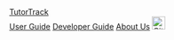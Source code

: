 <div class="top-nav">
  <a class="brand" href="{{baseUrl}}/index.html">TutorTrack</a>
  <div class="nav-links">
    <a href="{{baseUrl}}/UserGuide.html">User Guide</a>
    <a href="{{baseUrl}}/DeveloperGuide.html">Developer Guide</a>
    <a href="{{baseUrl}}/AboutUs.html">About Us</a>
    <a href="https://github.com/AY2526S1-CS2103T-F14b-3/tp" target="_blank">
      <img src="{{baseUrl}}/images/github-icon.png" alt="GitHub" width="24">
    </a>
  </div>
</div>

<!-- Custom fixed sidebar (desktop) -->
<div id="custom-sidebar">
  <include src="sideNav.md"/>

  <!-- Spacer to avoid overlap with sticky top bar -->
  <div class="sidebar-spacer" aria-hidden="true"></div>

</div>
